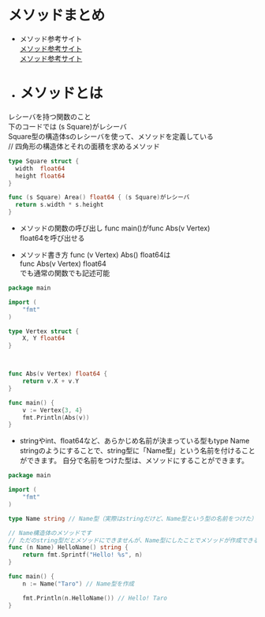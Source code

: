 # メソッドまとめ

- メソッド参考サイト<br>
<a href="https://qiita.com/Yuuki557/items/e9f5bdfbbfe92973a05e">メソッド参考サイト</a><br>
<a href="https://kazuhira-r.hatenablog.com/entry/2021/01/04/131425">メソッド参考サイト</a><br>

- # メソッドとは<br>
レシーバを持つ関数のこと<br>
下のコードでは (s Square)がレシーバ<br>
Square型の構造体sのレシーバを使って、メソッドを定義している<br>
// 四角形の構造体とそれの面積を求めるメソッド

```go
type Square struct {
  width  float64
  height float64
}

func (s Square) Area() float64 { (s Square)がレシーバ
  return s.width * s.height
}
```
- メソッドの関数の呼び出し 
func main()がfunc Abs(v Vertex) <br>float64を呼び出せる

- メソッド書き方
func (v Vertex) Abs() float64は<br>
func Abs(v Vertex) float64 <br>
でも通常の関数でも記述可能<br>

```go
package main

import (
	"fmt"
)

type Vertex struct {
	X, Y float64
}



func Abs(v Vertex) float64 {
	return v.X + v.Y
}

func main() {
	v := Vertex{3, 4}
	fmt.Println(Abs(v))
}
```

- stringやint、float64など、あらかじめ名前が決まっている型もtype Name stringのようにすることで、string型に「Name型」という名前を付けることができます。
自分で名前をつけた型は、メソッドにすることができます。<br>

```go
package main

import (
	"fmt"
)

type Name string // Name型（実際はstringだけど、Name型という型の名前をつけた）

// Name構造体のメソッドです
// ただのstring型だとメソッドにできませんが、Name型にしたことでメソッドが作成できる
func (n Name) HelloName() string {
	return fmt.Sprintf("Hello! %s", n)
}

func main() {
	n := Name("Taro") // Name型を作成

	fmt.Println(n.HelloName()) // Hello! Taro
}
```
